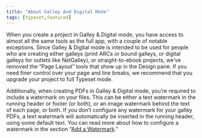 ```yaml
---
title: "About Galley And Digital Mode"
tags: [typeset,featured]
---
```

 
<html><body><section data-type="chapter" class="hsecchapter" data-hederis-type="hsecchapter" id="galley-and-digital-mode" data-pi-attrs="id: galley-and-digital-mode; data-tags: typeset,featured;" role="doc-chapter" data-tags="typeset,featured" data-author-name=" " data-book-title=" " title="About Galley And Digital Mode"><p class="hblkp" data-hederis-type="hblkp" id="pVvhOgV3i">When you create a project in Galley &amp; Digital mode, you have access to almost all the same tools as the full app, with a couple of notable exceptions. Since Galley &amp; Digital mode is intended to be used for people who are creating either galleys (print ARCs or bound galleys, or digital galleys for outlets like NetGalley), or straight-to-ebook projects, we&#8217;ve removed the &#8220;Page Layout&#8221; tools that show up in the Design pane. If you need finer control over your page and line breaks, we recommend that you upgrade your project to full Typeset mode.</p><p class="hblkp" data-hederis-type="hblkp" id="pbNxGQN3A">Additionally, when creating PDFs in Galley &amp; Digital mode, you&#8217;re required to include a watermark on your files. This can be either a text watermark in the running header or footer (or both), or an image watermark behind the text of each page, or both. If you don&#8217;t configure any watermark for your galley PDFs, a text watermark will automatically be inserted in the running header, using some default text. You can read more about how to configure a watermark in the section &#8220;<a href="{% link _docs/add-watermark.md %}" class="hspana" data-hederis-type="hspana" id="pEuoioJvv">Add a Watermark</a>.&#8221;</p></section></body></html>
